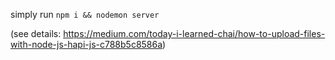 simply run `npm i && nodemon server`

(see details: https://medium.com/today-i-learned-chai/how-to-upload-files-with-node-js-hapi-js-c788b5c8586a)
